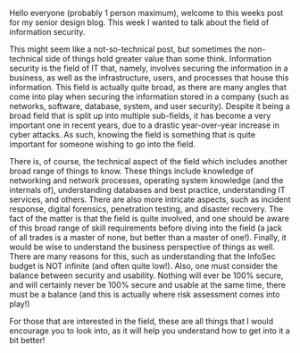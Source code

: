Hello everyone (probably 1 person maximum), welcome to this weeks post for my senior design blog. This week I wanted to talk about the field of information security.

This might seem like a not-so-technical post, but sometimes the non-technical side of things hold greater value than some think. Information security is the field of IT that, namely, involves securing the information in a business, as well as the infrastructure, users, and processes that house this information. This field is actually quite broad, as there are many angles that come into play when securing the information stored in a company (such as networks, software, database, system, and user security). Despite it being a broad field that is split up into multiple sub-fields, it has become a very important one in recent years, due to a drastic year-over-year increase in cyber attacks. As such, knowing the field is something that is quite important for someone wishing to go into the field.

There is, of course, the technical aspect of the field which includes another broad range of things to know. These things include knowledge of networking and network processes, operating system knowledge (and the internals of), understanding databases and best practice, understanding IT services, and others. There are also more intricate aspects, such as incident response, digital forensics, penetration testing, and disaster recovery. The fact of the matter is that the field is quite involved, and one should be aware of this broad range of skill requirements before diving into the field (a jack of all trades is a master of none, but better than a master of one!). Finally, it would be wise to understand the business perspective of things as well. There are many reasons for this, such as understanding that the InfoSec budget is NOT infinite (and often quite low!). Also, one must consider the balance between security and usability. Nothing will ever be 100% secure, and will certainly never be 100% secure and usable at the same time, there must be a balance (and this is actually where risk assessment comes into play!)

For those that are interested in the field, these are all things that I would encourage you to look into, as it will help you understand how to get into it a bit better!